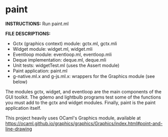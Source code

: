 # paint

**INSTRUCTIONS:** Run paint.ml

**FILE DESCRIPTIONS:**

- Gctx (graphics context) module: gctx.ml, gctx.mli
- Widget module: widget.ml, widget.mli
- Eventloop module: eventloop.ml, eventloop.mli
- Deque implementation: deque.ml, deque.mli
- Unit tests: widgetTest.ml (uses the Assert module)
- Paint application: paint.ml
- g-native.ml.x and g-js.ml.x: wrappers for the Graphics module (see below)

The modules gctx, widget, and eventloop are the main components of the GUI toolkit. The gdemo and lightbulb programs test some of the functions you must add to the gctx and widget modules. Finally, paint is the paint application itself.

This project heavily uses OCaml's Graphics module, available at https://ocaml.github.io/graphics/graphics/Graphics/index.html#point-and-line-drawing
